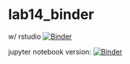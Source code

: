 # lab14_binder



w/ rstudio
[![Binder](https://mybinder.org/badge_logo.svg)](https://mybinder.org/v2/gh/hehouts/lab14_binder.git/HEAD/?urlpath=rstudio)



jupyter notebook version:
[![Binder](https://mybinder.org/badge_logo.svg)](https://mybinder.org/v2/gh/hehouts/lab14_binder.git/HEAD)
